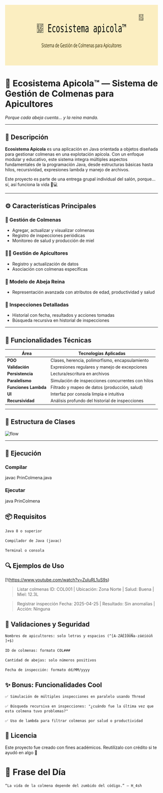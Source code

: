 <p align="center">
  <img src="assets/ecosistema-apicola-banner.svg" alt="Ecosistema Apicola™" width="800" height="200">
</p>

# 🍯 Ecosistema Apicola™ — Sistema de Gestión de Colmenas para Apicultores

*Porque cada abeja cuenta... y la reina manda.*

---

## 🐝 Descripción

**Ecosistema Apicola** es una aplicación en Java orientada a objetos diseñada para gestionar colmenas en una explotación apícola. Con un enfoque modular y educativo, este sistema integra múltiples aspectos fundamentales de la programación Java, desde estructuras básicas hasta hilos, recursividad, expresiones lambda y manejo de archivos.

Este proyecto es parte de una entrega grupal individual del salón, porque... sí, así funciona la vida 🐝💻

---

## ⚙️ Características Principales

### 🔧 Gestión de Colmenas
- Agregar, actualizar y visualizar colmenas
- Registro de inspecciones periódicas
- Monitoreo de salud y producción de miel

### 🧑‍🌾 Gestión de Apicultores
- Registro y actualización de datos
- Asociación con colmenas específicas

### 🐝 Modelo de Abeja Reina
- Representación avanzada con atributos de edad, productividad y salud

### 🧪 Inspecciones Detalladas
- Historial con fecha, resultados y acciones tomadas
- Búsqueda recursiva en historial de inspecciones

---

## 🧠 Funcionalidades Técnicas

| Área | Tecnologías Aplicadas |
|------|------------------------|
| **POO** | Clases, herencia, polimorfismo, encapsulamiento |
| **Validación** | Expresiones regulares y manejo de excepciones |
| **Persistencia** | Lectura/escritura en archivos |
| **Paralelismo** | Simulación de inspecciones concurrentes con hilos |
| **Funciones Lambda** | Filtrado y mapeo de datos (producción, salud) |
| **UI** | Interfaz por consola limpia e intuitiva |
| **Recursividad** | Análisis profundo del historial de inspecciones |

---

## 🐝 Estructura de Clases

![flow](https://github.com/user-attachments/assets/0e45064c-352f-4790-a118-251e2351af6a)

---

## 🚀 Ejecución

### Compilar
javac PrinColmena.java

### Ejecutar
java PrinColmena

## 📦 Requisitos

    Java 8 o superior

    Compilador de Java (javac)

    Terminal o consola

## 🔍 Ejemplos de Uso

[!(https://www.youtube.com/watch?v=ZuluRL1uS9s)

> Listar colmenas
ID: COL001 | Ubicación: Zona Norte | Salud: Buena | Miel: 12.3L

> Registrar inspección
Fecha: 2025-04-25 | Resultado: Sin anomalías | Acción: Ninguna

## 🧯 Validaciones y Seguridad

    Nombres de apicultores: solo letras y espacios (^[A-ZÁÉÍÓÚÑa-záéíóúñ ]+$)

    ID de colmenas: formato COL###

    Cantidad de abejas: solo números positivos

    Fecha de inspección: formato dd/MM/yyyy

## ✨ Bonus: Funcionalidades Cool

    ✅ Simulación de múltiples inspecciones en paralelo usando Thread

    ✅ Búsqueda recursiva en inspecciones: "¿cuándo fue la última vez que esta colmena tuvo problemas?"

    ✅ Uso de lambda para filtrar colmenas por salud o productividad

## 🧾 Licencia

Este proyecto fue creado con fines académicos. Reutilízalo con crédito si te ayudó en algo 🐝

# 🐝 Frase del Día

    “La vida de la colmena depende del zumbido del código.” — H_4sh
